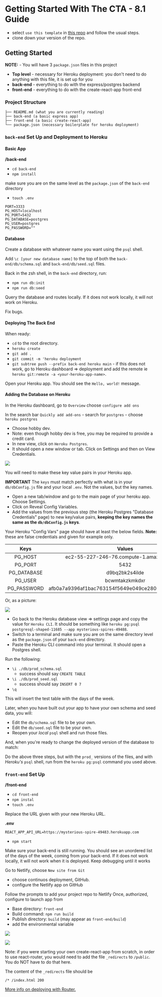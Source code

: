 # Getting Started With The CTA - 8.1 Guide

- select `use this template` in [this repo](https://github.com/joinpursuit/pern-final-project-template) and follow the usual steps.
- clone down your version of the repo.

## Getting Started

**NOTE:** - You will have 3 `package.json` files in this project

- **Top level** - necessary for Heroku deployment: you don't need to do anything with this file, it is set up for you
- **back-end** - everything to do with the express/postgres backend
- **front-end** - everything to do with the create-react-app front-end

### Project Structure

```
├── README.md (what you are currently reading)
├── back-end (a basic express app)
├── front-end (a basic create-react-app)
└── package.json (necessary boilerplate for heroku deployment)
```

### `back-end` Set Up and Deployment to Heroku

#### Basic App

**/back-end**

- `cd back-end`
- `npm install`

make sure you are on the same level as the `package.json` of the `back-end` directory

- `touch .env`

```
PORT=3333
PG_HOST=localhost
PG_PORT=5432
PG_DATABASE=postgres
PG_USER=postgres
PG_PASSWORD=""
```

#### Database

Create a database with whatever name you want using the `psql` shell.

Add `\c [your new database name]` to the top of both the `back-end/db/schema.sql` and `back-end/db/seed.sql` files.

Back in the zsh shell, in the `back-end` directory, run:

- `npm run db:init`
- `npm run db:seed`

Query the database and routes locally. If it does not work locally, it will not work on Heroku.

Fix bugs.

#### Deploying The Back End

When ready:

- `cd` to the root directory.
- `heroku create`
- `git add .`
- `git commit -m 'heroku deployment`
- `git subtree push --prefix back-end heroku main` - if this does not work, go to Heroku dashboard => deployment and add the remote ie `heroku git:remote -a <your-heroku-app-name>`.

Open your Heroku app. You should see the `Hello, world!` message.

#### Adding the Database on Heroku

In the Heroku dashboard, go to `Overview` choose `configure add ons`

In the search bar `Quickly add add-ons` - search for `postgres` - choose `heroku postgres`

- Choose hobby dev.
- Note: even though hobby dev is free, you may be required to provide a credit card.
- In new view, click on `Heroku Postgres`.
- It should open a new window or tab. Click on Settings and then on View Credentials.

![](./assets/heroku-database-dash.png)

You will need to make these key value pairs in your Heroku app.

**IMPORTANT**
The `keys` must match perfectly with what is in your `db/dbConfig.js` file and your local `.env`. Not the values, but the key names.

- Open a new tab/window and go to the main page of your heroku app. Choose Settings.
- Click on Reveal Config Variables.
- Add the values from the previous step (the Heroku Postgres "Database Credentials" page) to new key/value pairs, **keeping the key names the same as the `db/dbConfig.js` keys**.

Your Heroku "Config Vars" page should have at least the below fields.
**Note:** these are false credentials and given for example only.

|    Keys     |                        Values                         |
| :---------: | :---------------------------------------------------: |
|   PG_HOST   |       ec2-55-227-246-76.compute-1.amazonaws.com       |
|   PG_PORT   |                         5432                          |
| PG_DATABASE |                    d9bq2bk2s4ilde                     |
|   PG_USER   |                    bcwmtakzkmkdxr                     |
| PG_PASSWORD | afb0a7a9396af1bac763154f5649e049ce280658bef0ded7efde6 |

Or, as a picture:

![](./assets/heroku-config-vars.png)

- Go back to the Heroku database view => settings page and copy the value for `Heroku CLI`. It should be something like `heroku pg:psql postgresql-shaped-11685 --app mysterious-spires-49488`.
- Switch to a terminal and make sure you are on the same directory level as the `package.json` of your `back-end` directory.
- Paste the Heroku CLI command into your terminal. It should open a Postgres shell.

Run the following:

- `\i ./db/prod_schema.sql`
  - success should say `CREATE TABLE`
- `\i ./db/prod_seed.sql`
  - success should say `INSERT 0 7`
- `\q`

This will insert the test table with the days of the week.

Later, when you have built out your app to have your own schema and seed data, you will:

- Edit the `db/schema.sql` file to be your own.
- Edit the `db/seed.sql` file to be your own.
- Reopen your _local_ `psql` shell and run those files.

And, when you're ready to change the deployed version of the database to match:

Do the above three steps, but with the `prod_` versions of the files, and with _Heroku's_ `psql` shell, run from the `heroku pg:psql` command you used above.

### `front-end` Set Up

**/front-end**

- `cd front-end`
- `npm instal`
- `touch .env`

Replace the URL given with your new Heroku URL.

**.env**

```
REACT_APP_API_URL=https://mysterious-spire-49483.herokuapp.com
```

- `npm start`

Make sure your back-end is still running. You should see an unordered list of the days of the week, coming from your back-end. If it does not work locally, it will not work when it is deployed. Keep debugging until it works

Go to Netlify, choose `New site from Git`

- choose continuos deployment, GitHub.
- configure the Netlify app on GitHub

Follow the prompts to add your project repo to Netlify
Once, authorized, configure to launch app from

- Base directory: `front-end`
- Build command: `npm run build`
- Publish directory: `build` (may appear as `front-end/build`)
- add the environmental variable

![](./assets/netlify-deploy-env.png)

![](./assets/netlify-deploy-settings.png)

Note: if you were starting your own create-react-app from scratch, in order to use react-router, you would need to add the file `_redirects` to `/public`. You do NOT have to do that here.

The content of the `_redirects` file should be

```
/* /index.html 200
```

[More info on deploying with Router.](https://www.netlify.com/blog/2016/07/22/deploy-react-apps-in-less-than-30-seconds/#main)
